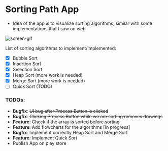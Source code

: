 # Sorting Path App
- Idea of the app is to visualize sorting algorithms, similar with some implementations that I saw on web 

![screen-gif](sortAppPrev.gif)

List of sorting algorithms to implement/implemented:
- [x] Bubble Sort
- [x] Insertion Sort
- [x] Selection Sort
- [x] Heap Sort (more work is needed)
- [x] Merge Sort (more work is needed)
- [ ] Quick Sort (TODO)

### TODOs: 
- **Bugfix**: ~~UI bug after Process Button is clicked~~
- **Bugfix**: ~~Clicking Process Button while we are sorting removes drawings~~
- **Feature**: ~~Check if the array is sorted before sorting~~
- **Feature**: Add flowcharts for the algorithms [In progress]
- **Bugfix**: Implement correctly Heap Sort and Merge Sort
- **Feature**: Implement Quick Sort
- Publish App on play store